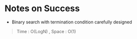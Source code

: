 # Notes on Success
+ Binary search with termination condition carefully designed

> Time : O(LogN) , Space : O(1)

